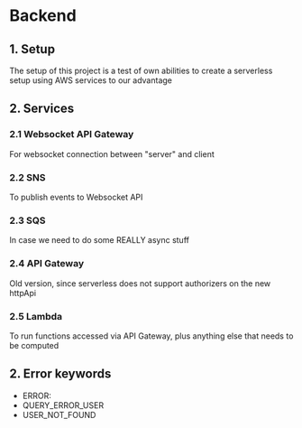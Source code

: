 # Backend

## 1. Setup

The setup of this project is a test of own abilities to create a serverless setup using AWS services to our advantage

## 2. Services

### 2.1 Websocket API Gateway

For websocket connection between "server" and client

### 2.2 SNS

To publish events to Websocket API

### 2.3 SQS

In case we need to do some REALLY async stuff

### 2.4 API Gateway

Old version, since serverless does not support authorizers on the new httpApi

### 2.5 Lambda

To run functions accessed via API Gateway, plus anything else that needs to be computed

## 2. Error keywords

- ERROR:
- QUERY_ERROR_USER
- USER_NOT_FOUND
